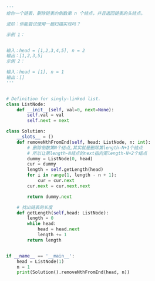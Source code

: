 
<BlogInfo id="1181" title="11.删除链表的倒数第N个结点" author="白日梦想猿" pv=0 read_times=0 pre_cost_time="0分48秒" category="leetcode" tag_list="['leetcode']" create_time="2021.10.23 21:43:14" update_time="2022.08.10 14:40:42" />

```python
'''
给你一个链表，删除链表的倒数第 n 个结点，并且返回链表的头结点。

进阶：你能尝试使用一趟扫描实现吗？

示例 1：


输入：head = [1,2,3,4,5], n = 2
输出：[1,2,3,5]
示例 2：

输入：head = [1], n = 1
输出：[]
'''


# Definition for singly-linked list.
class ListNode:
    def __init__(self, val=0, next=None):
        self.val = val
        self.next = next

class Solution:
    __slots__ = ()
    def removeNthFromEnd(self, head: ListNode, n: int):
        # 删除倒数第N个结点,其实就是删除第length-N+1个结点
        # 所以让第length-N结点的next指向第length-N+2个结点
        dummy = ListNode(0, head)
        cur = dummy
        length = self.getLength(head)
        for i in range(1, length - n + 1):
            cur = cur.next
        cur.next = cur.next.next

        return dummy.next

    # 找出链表的长度
    def getLength(self,head: ListNode):
        length = 0
        while head:
            head = head.next
            length += 1
        return length


if __name__ == '__main__':
    head = ListNode(1)
    n = 1
    print(Solution().removeNthFromEnd(head, n))

```
